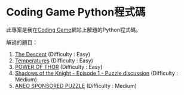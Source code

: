 # Coding Game Python程式碼

此專案是我在[Coding Game](https://www.codingame.com/home)網站上解題的Python程式碼。

解過的題目：

1. [The Descent](https://www.codingame.com/ide/puzzle/the-descent) (Difficulty : Easy)
2. [Temperatures](https://www.codingame.com/ide/puzzle/temperatures) (Difficulty : Easy)
3. [POWER OF THOR](https://www.codingame.com/ide/puzzle/power-of-thor) (Difficulty : Easy)
4. [Shadows of the Knight - Episode 1 - Puzzle discussion](https://www.codingame.com/ide/puzzle/shadows-of-the-knight-episode-1) (Difficulty : Medium)
5. [ANEO SPONSORED PUZZLE](https://www.codingame.com/ide/puzzle/aneo) (Difficulty : Medium)